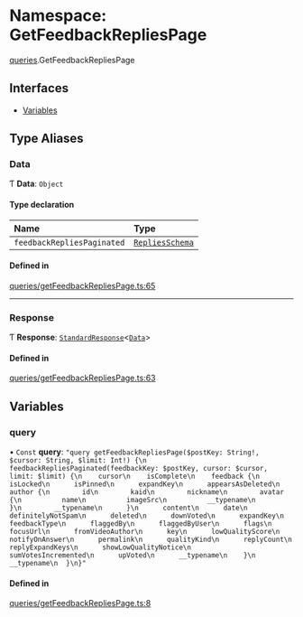 # Namespace: GetFeedbackRepliesPage

[queries](queries.md).GetFeedbackRepliesPage

## Interfaces

- [Variables](../interfaces/queries.GetFeedbackRepliesPage.Variables.md)

## Type Aliases

### Data

Ƭ **Data**: `Object`

#### Type declaration

| Name | Type |
| :------ | :------ |
| `feedbackRepliesPaginated` | [`RepliesSchema`](../interfaces/RepliesSchema.md) |

#### Defined in

[queries/getFeedbackRepliesPage.ts:65](https://github.com/bhavjitChauhan/khan-api/blob/b7f7b44b/src/queries/getFeedbackRepliesPage.ts#L65)

___

### Response

Ƭ **Response**: [`StandardResponse`](../README.md#standardresponse)\<[`Data`](queries.GetFeedbackRepliesPage.md#data)\>

#### Defined in

[queries/getFeedbackRepliesPage.ts:63](https://github.com/bhavjitChauhan/khan-api/blob/b7f7b44b/src/queries/getFeedbackRepliesPage.ts#L63)

## Variables

### query

• `Const` **query**: ``"query getFeedbackRepliesPage($postKey: String!, $cursor: String, $limit: Int!) {\n  feedbackRepliesPaginated(feedbackKey: $postKey, cursor: $cursor, limit: $limit) {\n    cursor\n    isComplete\n    feedback {\n      isLocked\n      isPinned\n      expandKey\n      appearsAsDeleted\n      author {\n        id\n        kaid\n        nickname\n        avatar {\n          name\n          imageSrc\n          __typename\n        }\n        __typename\n      }\n      content\n      date\n      definitelyNotSpam\n      deleted\n      downVoted\n      expandKey\n      feedbackType\n      flaggedBy\n      flaggedByUser\n      flags\n      focusUrl\n      fromVideoAuthor\n      key\n      lowQualityScore\n      notifyOnAnswer\n      permalink\n      qualityKind\n      replyCount\n      replyExpandKeys\n      showLowQualityNotice\n      sumVotesIncremented\n      upVoted\n      __typename\n    }\n    __typename\n  }\n}"``

#### Defined in

[queries/getFeedbackRepliesPage.ts:8](https://github.com/bhavjitChauhan/khan-api/blob/b7f7b44b/src/queries/getFeedbackRepliesPage.ts#L8)
